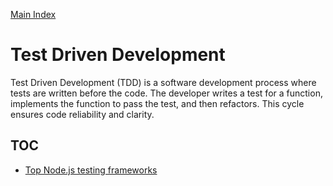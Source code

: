[Main Index](../README.md)

# Test Driven Development

Test Driven Development (TDD) is a software development process where tests are written before the code. The developer writes a test for a function, implements the function to pass the test, and then refactors. This cycle ensures code reliability and clarity.

## TOC
- [Top Node.js testing frameworks](./TopNodejsTestingFrameworks.md)
